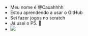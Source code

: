 - Meu nome é @Cauahhhh
- Estou aprendendo a usar o GitHub
- Sei fazer jogos no scratch
- Já usei o P5. 🌻
- <img src="https://yt3.googleusercontent.com/wvlCpRqb9Hb9Yuv62LDo-AZxr-MpAHTvpeToBGpNOPSMNGQIyplQh2EZv75SLHOZIkpijT00=s900-c-k-c0x00ffffff-no-rj">
